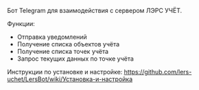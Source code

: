 Бот Telegram для взаимодействия с сервером ЛЭРС УЧЁТ.

Функции:
- Отправка уведомлений
- Получение списка объектов учёта
- Получение списка точек учёта
- Запрос текущих данных по точке учёта

Инструкции по установке и настройке:
https://github.com/lers-uchet/LersBot/wiki/Установка-и-настройка
